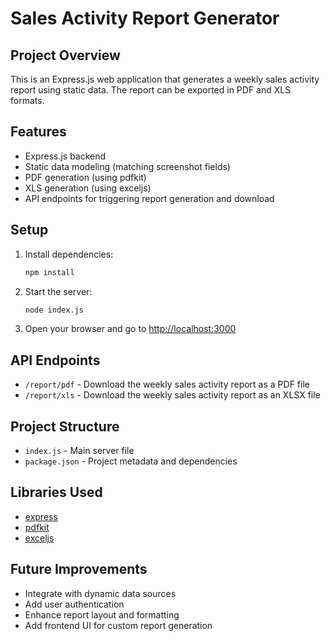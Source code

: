 # Sales Activity Report Generator

## Project Overview
This is an Express.js web application that generates a weekly sales activity report using static data. The report can be exported in PDF and XLS formats.

## Features
- Express.js backend
- Static data modeling (matching screenshot fields)
- PDF generation (using pdfkit)
- XLS generation (using exceljs)
- API endpoints for triggering report generation and download

## Setup
1. Install dependencies:
   ```bash
   npm install
   ```
2. Start the server:
   ```bash
   node index.js
   ```
3. Open your browser and go to [http://localhost:3000](http://localhost:3000)

## API Endpoints
- `/report/pdf` - Download the weekly sales activity report as a PDF file
- `/report/xls` - Download the weekly sales activity report as an XLSX file

## Project Structure
- `index.js` - Main server file
- `package.json` - Project metadata and dependencies

## Libraries Used
- [express](https://www.npmjs.com/package/express)
- [pdfkit](https://www.npmjs.com/package/pdfkit)
- [exceljs](https://www.npmjs.com/package/exceljs)

## Future Improvements
- Integrate with dynamic data sources
- Add user authentication
- Enhance report layout and formatting
- Add frontend UI for custom report generation 